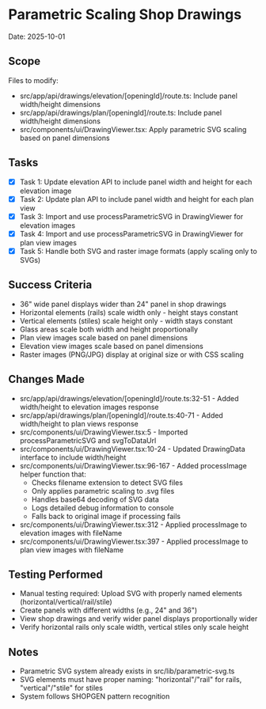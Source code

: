 # Parametric Scaling Shop Drawings
Date: 2025-10-01

## Scope
Files to modify:
- src/app/api/drawings/elevation/[openingId]/route.ts: Include panel width/height dimensions
- src/app/api/drawings/plan/[openingId]/route.ts: Include panel width/height dimensions
- src/components/ui/DrawingViewer.tsx: Apply parametric SVG scaling based on panel dimensions

## Tasks
- [x] Task 1: Update elevation API to include panel width and height for each elevation image
- [x] Task 2: Update plan API to include panel width and height for each plan view
- [x] Task 3: Import and use processParametricSVG in DrawingViewer for elevation images
- [x] Task 4: Import and use processParametricSVG in DrawingViewer for plan view images
- [x] Task 5: Handle both SVG and raster image formats (apply scaling only to SVGs)

## Success Criteria
- 36" wide panel displays wider than 24" panel in shop drawings
- Horizontal elements (rails) scale width only - height stays constant
- Vertical elements (stiles) scale height only - width stays constant
- Glass areas scale both width and height proportionally
- Plan view images scale based on panel dimensions
- Elevation view images scale based on panel dimensions
- Raster images (PNG/JPG) display at original size or with CSS scaling

## Changes Made
- src/app/api/drawings/elevation/[openingId]/route.ts:32-51 - Added width/height to elevation images response
- src/app/api/drawings/plan/[openingId]/route.ts:40-71 - Added width/height to plan views response
- src/components/ui/DrawingViewer.tsx:5 - Imported processParametricSVG and svgToDataUrl
- src/components/ui/DrawingViewer.tsx:10-24 - Updated DrawingData interface to include width/height
- src/components/ui/DrawingViewer.tsx:96-167 - Added processImage helper function that:
  * Checks filename extension to detect SVG files
  * Only applies parametric scaling to .svg files
  * Handles base64 decoding of SVG data
  * Logs detailed debug information to console
  * Falls back to original image if processing fails
- src/components/ui/DrawingViewer.tsx:312 - Applied processImage to elevation images with fileName
- src/components/ui/DrawingViewer.tsx:397 - Applied processImage to plan view images with fileName

## Testing Performed
- Manual testing required: Upload SVG with properly named elements (horizontal/vertical/rail/stile)
- Create panels with different widths (e.g., 24" and 36")
- View shop drawings and verify wider panel displays proportionally wider
- Verify horizontal rails only scale width, vertical stiles only scale height

## Notes
- Parametric SVG system already exists in src/lib/parametric-svg.ts
- SVG elements must have proper naming: "horizontal"/"rail" for rails, "vertical"/"stile" for stiles
- System follows SHOPGEN pattern recognition
